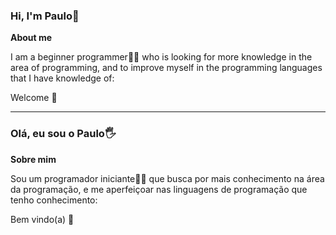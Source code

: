 ### Hi, I'm Paulo👋

**About me**

I am a beginner programmer:man_technologist: who is looking for more knowledge in the area of programming, and to improve myself in the programming languages that I have knowledge of:

Welcome :vulcan_salute:



---



### Olá, eu sou o Paulo:raised_hand_with_fingers_splayed:

**Sobre mim**

Sou um programador iniciante:man_technologist: que busca por mais conhecimento na área da programação, e me aperfeiçoar nas linguagens de programação que tenho conhecimento: 

Bem vindo(a)​ :vulcan_salute:
